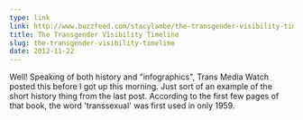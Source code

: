 ```yaml
---
type: link
link: http://www.buzzfeed.com/stacylambe/the-transgender-visibility-timeline
title: The Transgender Visibility Timeline
slug: the-transgender-visibility-timeline
date: 2012-11-22
---
```


Well!  Speaking of both history and "infographics", Trans Media Watch posted this before I got up this morning.  Just sort of an example of the short history thing from the last post.  According to the first few pages of that book, the word 'transsexual' was first used in only 1959.

